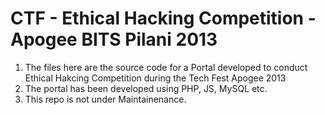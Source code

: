 CTF - Ethical Hacking Competition - Apogee BITS Pilani 2013
===

1. The files here are the source code for a Portal developed to conduct Ethical Hakcing Competition during the Tech Fest Apogee 2013
2. The portal has been developed using PHP, JS, MySQL etc.
3. This repo is not under Maintainenance.



